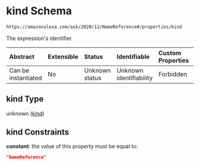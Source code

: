 # kind Schema

```txt
https://amazonalexa.com/ask/2020/12/NameReference#/properties/kind
```

The expression's identifier.

| Abstract            | Extensible | Status         | Identifiable            | Custom Properties | Additional Properties | Access Restrictions | Defined In                                                                      |
| :------------------ | :--------- | :------------- | :---------------------- | :---------------- | :-------------------- | :------------------ | :------------------------------------------------------------------------------ |
| Can be instantiated | No         | Unknown status | Unknown identifiability | Forbidden         | Allowed               | none                | [NameReference.json\*](../../schemas/NameReference.json "open original schema") |

## kind Type

unknown ([kind](namereference-properties-kind.md))

## kind Constraints

**constant**: the value of this property must be equal to:

```json
"NameReference"
```
